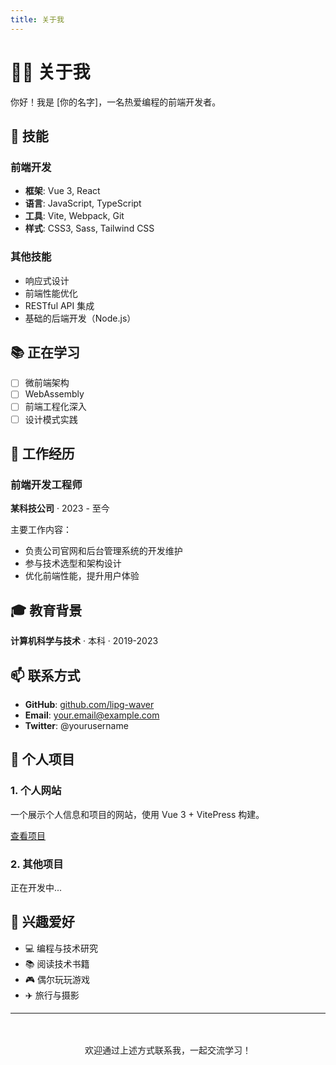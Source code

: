 ```yaml
---
title: 关于我
---
```


# 👨‍💻 关于我

你好！我是 [你的名字]，一名热爱编程的前端开发者。

## 🎯 技能

### 前端开发
- **框架**: Vue 3, React
- **语言**: JavaScript, TypeScript
- **工具**: Vite, Webpack, Git
- **样式**: CSS3, Sass, Tailwind CSS

### 其他技能
- 响应式设计
- 前端性能优化
- RESTful API 集成
- 基础的后端开发（Node.js）

## 📚 正在学习

- [ ] 微前端架构
- [ ] WebAssembly
- [ ] 前端工程化深入
- [ ] 设计模式实践

## 💼 工作经历

### 前端开发工程师
**某科技公司** · 2023 - 至今

主要工作内容：
- 负责公司官网和后台管理系统的开发维护
- 参与技术选型和架构设计
- 优化前端性能，提升用户体验

## 🎓 教育背景

**计算机科学与技术** · 本科 · 2019-2023

## 📫 联系方式

- **GitHub**: [github.com/lipg-waver](https://github.com/lipg-waver)
- **Email**: your.email@example.com
- **Twitter**: @yourusername

## 🌟 个人项目

### 1. 个人网站
一个展示个人信息和项目的网站，使用 Vue 3 + VitePress 构建。

[查看项目](https://github.com/yourusername/personal-site)

### 2. 其他项目
正在开发中...

## 🎨 兴趣爱好

- 💻 编程与技术研究
- 📚 阅读技术书籍
- 🎮 偶尔玩玩游戏
- ✈️ 旅行与摄影

---

<div style="text-align: center; margin-top: 3rem;">
  <p>欢迎通过上述方式联系我，一起交流学习！</p>
</div>